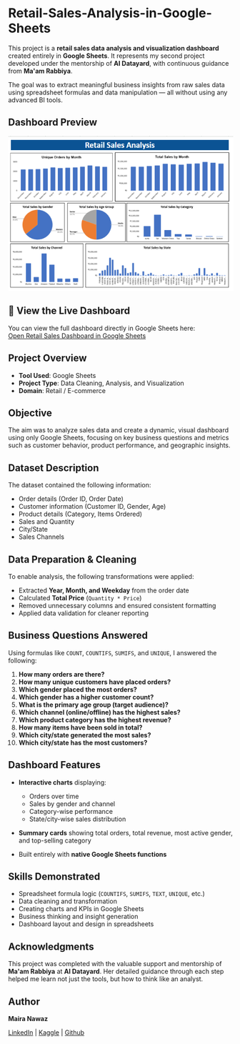 # Retail-Sales-Analysis-in-Google-Sheets


This project is a **retail sales data analysis and visualization dashboard** created entirely in **Google Sheets**. It represents my second project developed under the mentorship of **AI Datayard**, with continuous guidance from **Ma'am Rabbiya**.

The goal was to extract meaningful business insights from raw sales data using spreadsheet formulas and data manipulation — all without using any advanced BI tools.

##  Dashboard Preview

![Retail Sales Dashboard](Dashboard.png)


## 🔗 View the Live Dashboard

You can view the full dashboard directly in Google Sheets here:  
[ Open Retail Sales Dashboard in Google Sheets](https://docs.google.com/spreadsheets/d/138k9B4oGFq48iAiFuU56XdKJNZUPGuCBtd1sFl-58Dw/edit?gid=473602714#gid=473602714)



##  Project Overview

* **Tool Used**: Google Sheets
* **Project Type**: Data Cleaning, Analysis, and Visualization
* **Domain**: Retail / E-commerce



##  Objective

The aim was to analyze sales data and create a dynamic, visual dashboard using only Google Sheets, focusing on key business questions and metrics such as customer behavior, product performance, and geographic insights.



##  Dataset Description

The dataset contained the following information:

* Order details (Order ID, Order Date)
* Customer information (Customer ID, Gender, Age)
* Product details (Category, Items Ordered)
* Sales and Quantity
* City/State
* Sales Channels



##  Data Preparation & Cleaning

To enable analysis, the following transformations were applied:

* Extracted **Year, Month, and Weekday** from the order date
* Calculated **Total Price** (`Quantity * Price`)
* Removed unnecessary columns and ensured consistent formatting
* Applied data validation for cleaner reporting



##  Business Questions Answered

Using formulas like `COUNT`, `COUNTIFS`, `SUMIFS`, and `UNIQUE`, I answered the following:

1. **How many orders are there?**
2. **How many unique customers have placed orders?**
3. **Which gender placed the most orders?**
4. **Which gender has a higher customer count?**
5. **What is the primary age group (target audience)?**
6. **Which channel (online/offline) has the highest sales?**
7. **Which product category has the highest revenue?**
8. **How many items have been sold in total?**
9. **Which city/state generated the most sales?**
10. **Which city/state has the most customers?**



##  Dashboard Features

* **Interactive charts** displaying:

  * Orders over time
  * Sales by gender and channel
  * Category-wise performance
  * State/city-wise sales distribution
* **Summary cards** showing total orders, total revenue, most active gender, and top-selling category
* Built entirely with **native Google Sheets functions**



##  Skills Demonstrated

* Spreadsheet formula logic (`COUNTIFS`, `SUMIFS`, `TEXT`, `UNIQUE`, etc.)
* Data cleaning and transformation
* Creating charts and KPIs in Google Sheets
* Business thinking and insight generation
* Dashboard layout and design in spreadsheets



##  Acknowledgments

This project was completed with the valuable support and mentorship of **Ma'am Rabbiya** at **AI Datayard**. Her detailed guidance through each step helped me learn not just the tools, but how to think like an analyst.


##  Author

**Maira Nawaz**

[LinkedIn](https://www.linkedin.com/in/mairanawaz/) | [Kaggle](https://www.kaggle.com/mairanawaz) | [Github](https://github.com/Maira-Nawaz)

